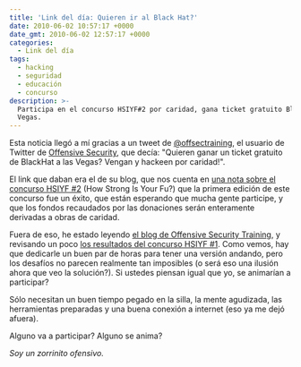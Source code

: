 ```yaml
---
title: 'Link del día: Quieren ir al Black Hat?'
date: 2010-06-02 10:57:17 +0000
date_gmt: 2010-06-02 12:57:17 +0000
categories:
  - Link del día
tags:
  - hacking
  - seguridad
  - educación
  - concurso
description: >-
  Participa en el concurso HSIYF#2 por caridad, gana ticket gratuito BlackHat
  Vegas.
---
```



Esta noticia llegó a mí gracias a un tweet de [@offsectraining](http://twitter.com/offsectraining), el usuario de Twitter de [Offensive Security](http://www.offensive-security.com/), que decía: "Quieren ganar un ticket gratuito de BlackHat a las Vegas? Vengan y hackeen por caridad!".

El link que daban era el de su blog, que nos cuenta en [una nota sobre el concurso HSIYF #2](http://www.offensive-security.com/offsec/cyber-hacking-challenge-2-hsiyf-for-charity/) (How Strong Is Your Fu?) que la primera edición de este concurso fue un éxito, que están esperando que mucha gente participe, y que los fondos recaudados por las donaciones serán enteramente derivadas a obras de caridad.

Fuera de eso, he estado leyendo [el blog de Offensive Security Training](http://www.information-security-training.com/), y revisando un poco [los resultados del concurso HSIYF #1](http://www.information-security-training.com/news/hsiyf-runner-up-documentation/). Como vemos, hay que dedicarle un buen par de horas para tener una versión andando, pero los desafíos no parecen realmente tan imposibles (o será eso una ilusión ahora que veo la solución?). Si ustedes piensan igual que yo, se animarían a participar?

Sólo necesitan un buen tiempo pegado en la silla, la mente agudizada, las herramientas preparadas y una buena conexión a internet (eso ya me dejó afuera).

Alguno va a participar? Alguno se anima?

_Soy un zorrinito ofensivo._
